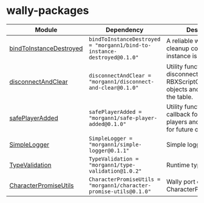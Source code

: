 # wally-packages

| Module | Dependency | Description |
| ------ | ---------- | ----------- |
| [bindToInstanceDestroyed](https://github.com/morgann1/wally-packages/tree/main/modules/bind-to-instance-destroyed) | `bindToInstanceDestroyed = "morgann1/bind-to-instance-destroyed@0.1.0"` | A reliable way to execute cleanup code when an instance is destroyed. |
| [disconnectAndClear](https://github.com/morgann1/wally-packages/tree/main/modules/disconnect-and-clear) | `disconnectAndClear = "morgann1/disconnect-and-clear@0.1.0"` | Utility function that disconnects all given RBXScriptConnection objects and then clears the table. |
| [safePlayerAdded](https://github.com/morgann1/wally-packages/tree/main/modules/safe-player-added) | `safePlayerAdded = "morgann1/safe-player-added@0.1.0"` | Utility function that runs a callback for all current players and connects it for future ones. |
| [SimpleLogger](https://github.com/morgann1/wally-packages/tree/main/modules/simple-logger) | `SimpleLogger = "morgann1/simple-logger@0.1.1"` | Simple logging utility |
| [TypeValidation](https://github.com/morgann1/wally-packages/tree/main/modules/type-validation) | `TypeValidation = "morgann1/type-validation@1.0.2"` | Runtime type validation | 
| [CharacterPromiseUtils](https://github.com/morgann1/wally-packages/tree/main/modules/character-promise-utils) | `CharacterPromiseUtils = "morgann1/character-promise-utils@0.1.0"` | Wally port of Quenty's CharacterPromiseUtils.lua | .